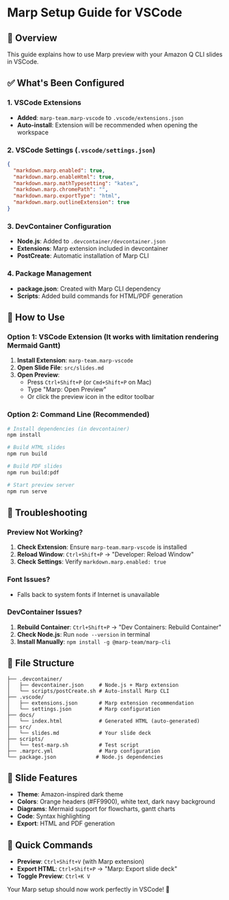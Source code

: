 # Marp Setup Guide for VSCode

## 🎯 Overview

This guide explains how to use Marp preview with your Amazon Q CLI slides in VSCode.

## ✅ What's Been Configured

### 1. VSCode Extensions

- **Added**: `marp-team.marp-vscode` to `.vscode/extensions.json`
- **Auto-install**: Extension will be recommended when opening the workspace

### 2. VSCode Settings (`.vscode/settings.json`)

```json
{
  "markdown.marp.enabled": true,
  "markdown.marp.enableHtml": true,
  "markdown.marp.mathTypesetting": "katex",
  "markdown.marp.chromePath": "",
  "markdown.marp.exportType": "html",
  "markdown.marp.outlineExtension": true
}
```

### 3. DevContainer Configuration

- **Node.js**: Added to `.devcontainer/devcontainer.json`
- **Extensions**: Marp extension included in devcontainer
- **PostCreate**: Automatic installation of Marp CLI

### 4. Package Management

- **package.json**: Created with Marp CLI dependency
- **Scripts**: Added build commands for HTML/PDF generation

## 🚀 How to Use

### Option 1: VSCode Extension (It works with limitation rendering Mermaid Gantt)

1. **Install Extension**: `marp-team.marp-vscode`
2. **Open Slide File**: `src/slides.md`
3. **Open Preview**:
   - Press `Ctrl+Shift+P` (or `Cmd+Shift+P` on Mac)
   - Type "Marp: Open Preview"
   - Or click the preview icon in the editor toolbar

### Option 2: Command Line (Recommended)

```bash
# Install dependencies (in devcontainer)
npm install

# Build HTML slides
npm run build

# Build PDF slides
npm run build:pdf

# Start preview server
npm run serve
```

## 🔧 Troubleshooting

### Preview Not Working?

1. **Check Extension**: Ensure `marp-team.marp-vscode` is installed
2. **Reload Window**: `Ctrl+Shift+P` → "Developer: Reload Window"
3. **Check Settings**: Verify `markdown.marp.enabled: true`

### Font Issues?

- Falls back to system fonts if Internet is unavailable

### DevContainer Issues?

1. **Rebuild Container**: `Ctrl+Shift+P` → "Dev Containers: Rebuild Container"
2. **Check Node.js**: Run `node --version` in terminal
3. **Install Manually**: `npm install -g @marp-team/marp-cli`

## 📁 File Structure

```plaintext
├── .devcontainer/
│   ├── devcontainer.json     # Node.js + Marp extension
│   └── scripts/postCreate.sh # Auto-install Marp CLI
├── .vscode/
│   ├── extensions.json       # Marp extension recommendation
│   └── settings.json         # Marp configuration
├── docs/
│   └── index.html            # Generated HTML (auto-generated)
├── src/
│   └── slides.md             # Your slide deck
├── scripts/
│   └── test-marp.sh          # Test script
├── .marprc.yml               # Marp configuration
└── package.json             # Node.js dependencies
```

## 🎨 Slide Features

- **Theme**: Amazon-inspired dark theme
- **Colors**: Orange headers (#FF9900), white text, dark navy background
- **Diagrams**: Mermaid support for flowcharts, gantt charts
- **Code**: Syntax highlighting
- **Export**: HTML and PDF generation

## 🔗 Quick Commands

- **Preview**: `Ctrl+Shift+V` (with Marp extension)
- **Export HTML**: `Ctrl+Shift+P` → "Marp: Export slide deck"
- **Toggle Preview**: `Ctrl+K V`

Your Marp setup should now work perfectly in VSCode! 🎉
